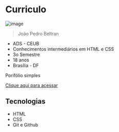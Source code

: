 # Curriculo

![image](https://github.com/Laloonn/curriculo/assets/86390243/53c27b55-221e-4b3a-a781-98dcfc54fd3a)



>João Pedro Beltran
- ADS - CEUB
- Conhecimentos intermediários em HTML e CSS
- 3o Semestre
- 18 anos
- Brasília - DF

Porifólio simples

[Clique aqui para acessar](https://jp-beltran.github.io/curriculo/)

## Tecnologias
- HTML
- CSS
- Git e Github
